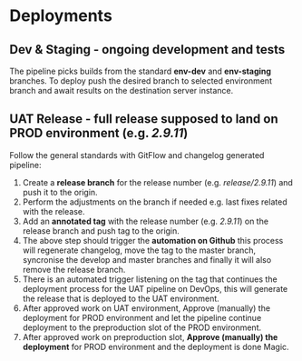 # Deployments

## **Dev & Staging** - ongoing development and tests

The pipeline picks builds from the standard **env-dev** and **env-staging** branches. To deploy push the desired branch to selected environment branch and await results on the destination server instance.


## **UAT Release** - full release supposed to land on PROD environment (e.g. _2.9.11_)

Follow the general standards with GitFlow and changelog generated pipeline:

1. Create a **release branch** for the release number (e.g. _release/2.9.11_) and push it to the origin.
2. Perform the adjustments on the branch if needed e.g. last fixes related with the release.
3. Add an **annotated tag** with the release number (e.g. _2.9.11_) on the release branch and push tag to the origin.
4. The above step should trigger the **automation on Github** this process will regenerate changelog, move the tag to the master branch, syncronise the develop and master branches and finally it will also remove the release branch.
5. There is an automated trigger listening on the tag that continues the deployment process for the UAT pipeline on DevOps, this will generate the release that is deployed to the UAT environment.
6. After approved work on UAT environment, Approve (manually) the deployment for PROD environment and let the pipeline continue deployment to the preproduction slot of the PROD environment.
7. After approved work on preproduction slot, **Approve (manually) the deployment** for PROD environment and the deployment is done Magic.